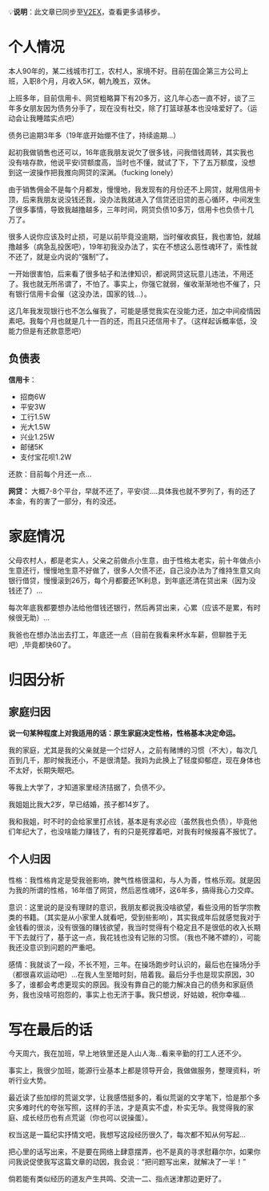 💡**说明**：此文章已同步至[V2EX](https://www.v2ex.com/t/925061?p=2#reply115)，查看更多请移步。

# 个人情况
本人90年的，某二线城市打工，农村人，家境不好。目前在国企第三方公司上班，入职8个月，月收入5K，朝九晚五，双休。

上班多年，目前信用卡、网贷粗略算下有20多万，这几年心态一直不好，谈了三年多女朋友因为债务分手了，现在没有社交，除了打篮球基本也没啥爱好了。（运动会让我睡踏实点吧）

债务已逾期3年多（19年底开始绷不住了，持续逾期...）

起初我做销售也还可以，16年底我朋友说欠了很多钱，问我借钱周转，其实我也没有啥存款，他说平安i贷额度高，当时也不懂，就试了下，下了五万额度，没想到这一波操作把我推向网贷的深渊。（fucking lonely）

由于销售佣金不是每个月都发，慢慢地，我发现有的月份还不上网贷，就用信用卡顶，后来我朋友说没钱还我，没办法我就进入了信贷还旧贷的恶心循环，中间发生了很多事情，导致我越撸越多，三年时间，网贷负债10多万，信用卡也负债十几万了。

很多人说你应该及时止损，可是以前毕竟没逾期，当时催收疯狂，我也害怕，就越撸越多（病急乱投医吧），19年初我没办法了，实在不想这么恶性魂环了，索性就不还了，就是业内说的“强制”了。

一开始很害怕，后来看了很多帖子和法律知识，都说网贷这玩意儿违法，不用还了。我也就无所吊谓了，不怕了。事实上，你强它就弱，催收渐渐地也不催了，只有银行信用卡会催（这没办法，国家的钱...）。

这几年我发现银行也不怎么催我了，可能是感觉我实在没能力还，加之中间疫情因素吧。我每个月也就是几十一百的还，而且只还信用卡了。（这样起诉概率低，没能力但是有还款意愿吧）
## 负债表
**信用卡**：

- 招商6W
- 平安3W
- 工行1.5W
- 光大1.5W
- 兴业1.25W
- 邮储5K
- 支付宝花呗1.2W

还款：目前每个月还一点...

**网贷：**
大概7-8个平台，早就不还了，平安i贷....具体我也就不罗列了，有的还了本金，有的害了一部分，有的没还。
# 家庭情况
父母农村人，都是老实人，父亲之前做点小生意，由于性格太老实，前十年做点小生意还行，慢慢地生意不好做了，很多人欠债不还，自己没办法为了维持生意又向银行借贷，慢慢滚到26万，每个月都要还1K利息，到年底还清在贷出来（因为没钱还了）...

每次年底我都要想办法给他借钱还银行，然后再贷出来，心累（应该不是累，有时候很无助）...

我爸也在想办法出去打工，年底还一点（目前在我看来杯水车薪，但聊胜于无吧）,毕竟都快60了。
# 归因分析
## 家庭归因
**说一句某种程度上对我适用的话：原生家庭决定性格，性格基本决定命运。**

我的家庭，尤其是我的父亲就是一个烂好人，之前有赌博的习惯（不大），每次几百到几千，那时候我还小，不是很清楚。我妈为此换上了轻度抑郁症，现在身体也不太好，长期失眠吧。

等我上大学了，才知道家里经济拮据了，负债不少。

我姐姐比我大2岁，早已结婚，孩子都14岁了。

我和我姐，时不时的会给家里打点钱，基本是有求必应（虽然我也负债），毕竟他们年纪大了，也没啥能力赚钱了，有的只是死撑着吧，对我有时候报喜不报忧了。
## 个人归因
性格：我性格肯定是受我爸影响，脾气性格很温和，与人为善，性格乐观。就是因为我的所谓的性格，16年借了网贷，然后恶性魂环，这6年多，搞得我心力交瘁。

意识：这里说的是没有理财的意识，我朋友都说我没啥欲望，看些没用的哲学宗教类的书籍。（其实是从小家里人就看吧，受到些影响），其实我成年后就感觉我对于金钱看的很淡，没有很强的赚钱欲望，我当时觉得有个稳定且不是很低的收入长期干下去就行了，基于这一点，我花钱也没有记账的习惯。（我也不赌不嫖的），可能我还没意识到问题的严重吧。

感情：我就谈了一段，不长不短，三年。在操场跑步时认识的，最后也在操场分手（都很喜欢运动吧）...在我人生至暗时刻，陪着我。最后分手也是现实原因，30多了，谁都会考虑更现实的原因。我没有靠自己的能力解决自己的债务和家庭债务，我也没啥可抱怨的，事实上也无济于事。我只想说，好姑娘，祝你幸福...

# 写在最后的话
今天周六，我在加班，早上地铁里还是人山人海...看来辛勤的打工人还不少。

事实上，我很少加班，能源行业基本上都是领导开会，我做做服务，整理资料，听听行业大势。

最近读了些加缪的荒诞文学，让我感悟挺多的，看似荒诞的文字笔下，恰是那个多灾多难时代的夸张写照，这样的手法，才是真实不虚，朴实无华。我觉得我的家庭、成长经历也有点荒诞（你也可以说操蛋）。

权当这是一篇纪实抒情文吧，我想写这段经历很久了，每次都不知从何写起...

把心里的话写出来，不是要在网络上肆意摆弄，也不是真的寻求慰藉尔尔，如果你问我说促使我写这篇文章的动因，我会说：“把问题写出来，就解决了一半！”

倘若能有类似经历的道友产生共鸣、交流一二、指点迷津那边更好了。



